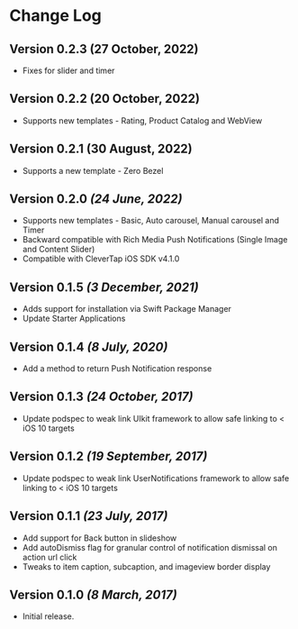Change Log
==========
Version 0.2.3 (27 October, 2022)
-----------------------------------------------
- Fixes for slider and timer

Version 0.2.2 (20 October, 2022)
-----------------------------------------------
- Supports new templates - Rating, Product Catalog and WebView

Version 0.2.1 (30 August, 2022)
-----------------------------------------------
- Supports a new template - Zero Bezel

Version 0.2.0 *(24 June, 2022)*
-----------------------------------------------
- Supports new templates - Basic, Auto carousel, Manual carousel and Timer
- Backward compatible with Rich Media Push Notifications (Single Image and Content Slider)
- Compatible with CleverTap iOS SDK v4.1.0

Version 0.1.5 *(3 December, 2021)*
-----------------------------------------------
- Adds support for installation via Swift Package Manager
- Update Starter Applications

Version 0.1.4 *(8 July, 2020)*
-------------------------------------------
- Add a method to return Push Notification response

Version 0.1.3 *(24 October, 2017)*
-------------------------------------------
- Update podspec to weak link UIkit framework to allow safe linking to < iOS 10 targets

Version 0.1.2 *(19 September, 2017)*
-------------------------------------------
- Update podspec to weak link UserNotifications framework to allow safe linking to < iOS 10 targets

Version 0.1.1 *(23 July, 2017)*
-------------------------------------------
- Add support for Back button in slideshow
- Add autoDismiss flag for granular control of notification dismissal on action url click
- Tweaks to item caption, subcaption, and imageview border display

Version 0.1.0 *(8 March, 2017)*
-------------------------------------------
- Initial release.
